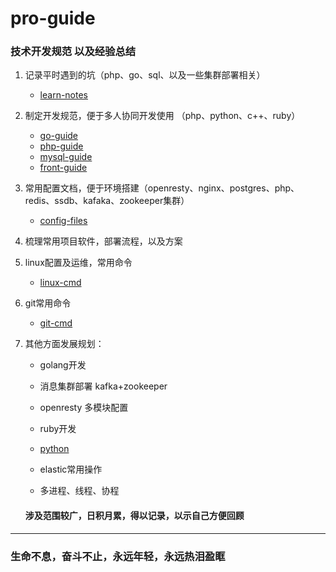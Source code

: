# pro-guide
### 技术开发规范 以及经验总结

1. 记录平时遇到的坑（php、go、sql、以及一些集群部署相关） 
   * [learn-notes](./Darren-doc/learn-notes.md)
  
2. 制定开发规范，便于多人协同开发使用 （php、python、c++、ruby）
   * [go-guide](./go/Go编码注意事项.md)
   * [php-guide](./php/php开发指南.md)
   * [mysql-guide](./mysql/sql语句.md)
   * [front-guide](./front-guide/编程思想.md)

3. 常用配置文档，便于环境搭建（openresty、nginx、postgres、php、redis、ssdb、kafaka、zookeeper集群）
   * [config-files](./config-files)

4. 梳理常用项目软件，部署流程，以及方案


5. linux配置及运维，常用命令
   * [linux-cmd](./linux/linux%20常用命令.md)

6. git常用命令
   * [git-cmd](./Darren-doc/git.md)

7. 其他方面发展规划：
   * golang开发
   * 消息集群部署 kafka+zookeeper
   * openresty 多模块配置
   * ruby开发
   * [python](./python/python环境.md) 
   * elastic常用操作
   
   * 多进程、线程、协程

    #### 涉及范围较广，日积月累，得以记录，以示自己方便回顾






-------

### 生命不息，奋斗不止，永远年轻，永远热泪盈眶
